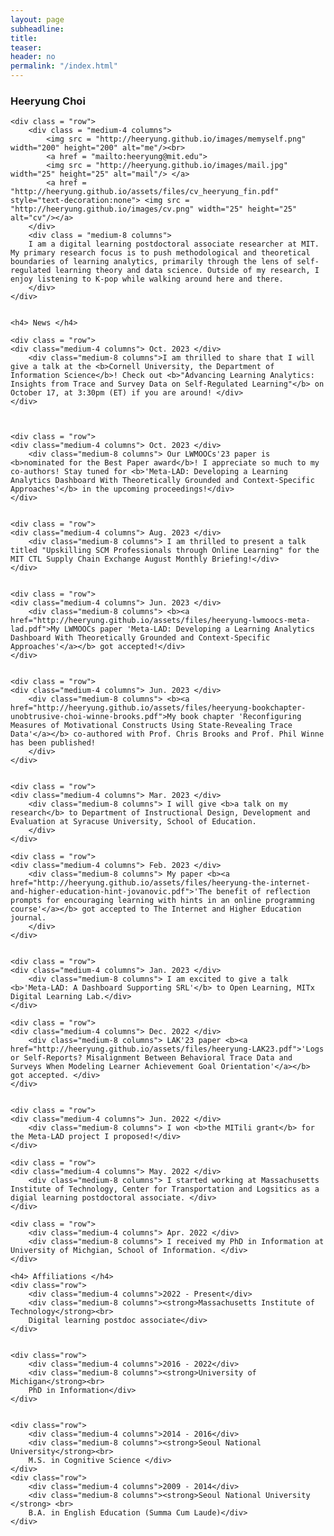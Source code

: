 ```yaml
---
layout: page
subheadline:
title:
teaser:
header: no
permalink: "/index.html"
---
```


<div id = "containter">
    <h3> Heeryung Choi </h3>

    <div class = "row">
        <div class = "medium-4 columns">
            <img src = "http://heeryung.github.io/images/memyself.png" width="200" height="200" alt="me"/><br>
            <a href = "mailto:heeryung@mit.edu">
            <img src = "http://heeryung.github.io/images/mail.jpg" width="25" height="25" alt="mail"/> </a>
            <a href = "http://heeryung.github.io/assets/files/cv_heeryung_fin.pdf" style="text-decoration:none"> <img src = "http://heeryung.github.io/images/cv.png" width="25" height="25" alt="cv"/></a>
        </div>
        <div class = "medium-8 columns">
        I am a digital learning postdoctoral associate researcher at MIT. My primary research focus is to push methodological and theoretical boundaries of learning analytics, primarily through the lens of self-regulated learning theory and data science. Outside of my research, I enjoy listening to K-pop while walking around here and there.
        </div>
    </div>


    <h4> News </h4>
<!--    <div class = "row">-->
<!--    <div class="medium-4 columns"> Sep. 2023 </div>-->
<!--        <div class="medium-8 columns"> I've joined XXXX as a co-chair for the posters and demonstrations track!</div>-->
<!--    </div>-->


    <div class = "row">
    <div class="medium-4 columns"> Oct. 2023 </div>
        <div class="medium-8 columns">I am thrilled to share that I will give a talk at the <b>Cornell University, the Department of Information Science</b>! Check out <b>"Advancing Learning Analytics: Insights from Trace and Survey Data on Self-Regulated Learning"</b> on October 17, at 3:30pm (ET) if you are around! </div>
    </div>



    <div class = "row">
    <div class="medium-4 columns"> Oct. 2023 </div>
        <div class="medium-8 columns"> Our LWMOOCs'23 paper is <b>nominated for the Best Paper award</b>! I appreciate so much to my co-authors! Stay tuned for <b>'Meta-LAD: Developing a Learning Analytics Dashboard With Theoretically Grounded and Context-Specific Approaches'</b> in the upcoming proceedings!</div>
    </div>


    <div class = "row">
    <div class="medium-4 columns"> Aug. 2023 </div>
        <div class="medium-8 columns"> I am thrilled to present a talk titled "Upskilling SCM Professionals through Online Learning" for the MIT CTL Supply Chain Exchange August Monthly Briefing!</div>
    </div>


    <div class = "row">
    <div class="medium-4 columns"> Jun. 2023 </div>
        <div class="medium-8 columns"> <b><a href="http://heeryung.github.io/assets/files/heeryung-lwmoocs-meta-lad.pdf">My LWMOOCs paper 'Meta-LAD: Developing a Learning Analytics Dashboard With Theoretically Grounded and Context-Specific Approaches'</a></b> got accepted!</div>
    </div>


    <div class = "row">
    <div class="medium-4 columns"> Jun. 2023 </div>
        <div class="medium-8 columns"> <b><a href="http://heeryung.github.io/assets/files/heeryung-bookchapter-unobtrusive-choi-winne-brooks.pdf">My book chapter 'Reconfiguring Measures of Motivational Constructs Using State-Revealing Trace Data'</a></b> co-authored with Prof. Chris Brooks and Prof. Phil Winne has been published!
        </div>
    </div>


    <div class = "row">
    <div class="medium-4 columns"> Mar. 2023 </div>
        <div class="medium-8 columns"> I will give <b>a talk on my research</b> to Department of Instructional Design, Development and Evaluation at Syracuse University, School of Education.
        </div>
    </div>

    <div class = "row">
    <div class="medium-4 columns"> Feb. 2023 </div>
        <div class="medium-8 columns"> My paper <b><a href="http://heeryung.github.io/assets/files/heeryung-the-internet-and-higher-education-hint-jovanovic.pdf">'The benefit of reflection prompts for encouraging learning with hints in an online programming course'</a></b> got accepted to The Internet and Higher Education journal.
        </div>
    </div>


    <div class = "row">
    <div class="medium-4 columns"> Jan. 2023 </div>
        <div class="medium-8 columns"> I am excited to give a talk <b>'Meta-LAD: A Dashboard Supporting SRL'</b> to Open Learning, MITx Digital Learning Lab.</div>
    </div>

    <div class = "row">
    <div class="medium-4 columns"> Dec. 2022 </div>
        <div class="medium-8 columns"> LAK'23 paper <b><a href="http://heeryung.github.io/assets/files/heeryung-LAK23.pdf">'Logs or Self-Reports? Misalignment Between Behavioral Trace Data and Surveys When Modeling Learner Achievement Goal Orientation'</a></b> got accepted. </div>
    </div>


    <div class = "row">
    <div class="medium-4 columns"> Jun. 2022 </div>
        <div class="medium-8 columns"> I won <b>the MITili grant</b> for the Meta-LAD project I proposed!</div>
    </div>

    <div class = "row">
    <div class="medium-4 columns"> May. 2022 </div>
        <div class="medium-8 columns"> I started working at Massachusetts Institute of Technology, Center for Transportation and Logsitics as a digial learning postdoctoral associate. </div>
    </div>

    <div class = "row">
        <div class="medium-4 columns"> Apr. 2022 </div>
        <div class="medium-8 columns"> I received my PhD in Information at University of Michgian, School of Information. </div>
    </div>

<!--     <div class = "row">
        <div class="medium-4 columns"> Oct. 2021 </div>
        <div class="medium-8 columns"> I am excited to give a reserach talk at MIT! </div>
    </div>
 -->

    <h4> Affiliations </h4>
    <div class="row">
        <div class="medium-4 columns">2022 - Present</div>
        <div class="medium-8 columns"><strong>Massachusetts Institute of Technology</strong><br>
        Digital learning postdoc associate</div>
    </div>


    <div class="row">
        <div class="medium-4 columns">2016 - 2022</div>
        <div class="medium-8 columns"><strong>University of Michigan</strong><br>
        PhD in Information</div>
    </div>


    <div class="row">
        <div class="medium-4 columns">2014 - 2016</div>
        <div class="medium-8 columns"><strong>Seoul National University</strong><br>
        M.S. in Cognitive Science </div>
    </div>
    <div class="row">
        <div class="medium-4 columns">2009 - 2014</div>
        <div class="medium-8 columns"><strong>Seoul National University </strong> <br>
        B.A. in English Education (Summa Cum Laude)</div>
    </div>



</div>

